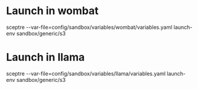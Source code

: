 # Launch in wombat
sceptre --var-file=config/sandbox/variables/wombat/variables.yaml launch-env sandbox/generic/s3

# Launch in llama
sceptre --var-file=config/sandbox/variables/llama/variables.yaml launch-env sandbox/generic/s3